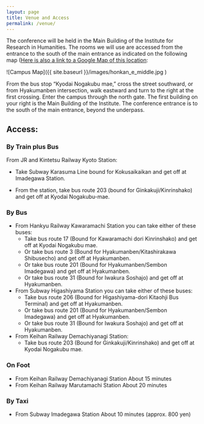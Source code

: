```yaml
---
layout: page
title: Venue and Access
permalink: /venue/
---
```


The conference will be held in the Main Building of the Institute for
Research in Humanities.  The rooms we will use are accessed from the
entrance to the south of the main entrance as indicated on the following map ([Here is also a link to a Google Map of this location](https://www.google.com/maps/dir//35.0279768,135.7826178/@35.0279614,135.7825936,18z/data=!4m2!4m1!3e0):

![Campus Map]({{ site.baseurl }}/images/honkan_e_middle.jpg )


From the bus stop “Kyodai Nogakubu mae,” cross the street southward,
or from Hyakumanben intersection, walk eastward and turn to the right
at the first crossing. Enter the campus through the north gate. The
first building on your right is the Main Building of the
Institute. The conference entrance is to the south of the main
entrance, beyond the underpass.

## Access:

### By Train plus Bus 

From JR and Kintetsu Railway Kyoto Station:

- Take Subway Karasuma Line bound for Kokusaikaikan and get off at
  Imadegawa Station.

- From the station, take bus route 203 (bound for
  Ginkakuji/Kinrinshako) and get off at Kyodai Nogakubu-mae.


### By Bus

- From Hankyu Railway Kawaramachi Station you can take either of these buses:
   - Take bus route 17 	(Bound for Kawaramachi dori Kinrinshako) and get off at Kyodai Nogakubu mae.
   - Or take bus route 3 	(Bound for Hyakumanben/Kitashirakawa Shibusecho) and get off at Hyakumanben.
   - Or take bus route 201 	(Bound for Hyakumanben/Sembon Imadegawa) and get off at Hyakumanben.
   - Or take bus route 31 	(Bound for Iwakura Soshajo) and get off at Hyakumanben.
- From Subway Higashiyama Station you can take either of these buses:
   - Take bus route 206 	(Bound for Higashiyama-dori Kitaohji Bus Terminal) and get off at Hyakumanben.
   - Or take bus route 201 	(Bound for Hyakumanben/Sembon Imadegawa) and get off at Hyakumanben.
   - Or take bus route 31 	(Bound for Iwakura Soshajo) and get off at Hyakumanben.
- From Keihan Railway Demachiyanagi Station:
   - Take bus route 203 	(Bound for Ginkakuji/Kinrinshako) and get off at Kyodai Nogakubu mae.


### On Foot
- From Keihan Railway Demachiyanagi Station 	About 15 minutes
- From Keihan Railway Marutamachi Station 	About 20 minutes


### By Taxi
- From Subway Imadegawa Station 	About 10 minutes (approx. 800 yen)


